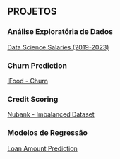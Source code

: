 ## **PROJETOS**

### **Análise Exploratória de Dados**

 [Data Science Salaries (2019-2023)](https://github.com/fayoshida/data-science/tree/bed4fd88a74edb1bb24771deae9562849f09ebd3/DS-Salaries)

### **Churn Prediction**

[IFood - Churn](https://github.com/fayoshida/data-science/tree/f3b4005f65311c88a90868de2f8186edc5810148/Churn%20Prediction%20-%20IFood)

### **Credit Scoring**

 [Nubank - Imbalanced Dataset](https://github.com/fayoshida/data-science/tree/e8257a3eac6da7bd6591f546b87a3795c0f0b99c/Credit_Scoring_Imbalanced)

### **Modelos de Regressão**

 [Loan Amount Prediction](https://github.com/fayoshida/data-science/tree/2117808cd0f2da98228e9b1d5b0e937d87262668/Loan_Amount_Predicton)
